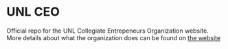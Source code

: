 # UNL CEO

Official repo for the UNL Collegiate Entrepeneurs Organization website. More details about what the organization does can be found on [the website](http://unlceo.org/)
